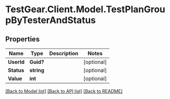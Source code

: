 # TestGear.Client.Model.TestPlanGroupByTesterAndStatus

## Properties

Name | Type | Description | Notes
------------ | ------------- | ------------- | -------------
**UserId** | **Guid?** |  | [optional] 
**Status** | **string** |  | [optional] 
**Value** | **int** |  | [optional] 

[[Back to Model list]](../README.md#documentation-for-models) [[Back to API list]](../README.md#documentation-for-api-endpoints) [[Back to README]](../README.md)


